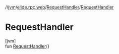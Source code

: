//[jvm](../../../index.md)/[elide.rpc.web](../index.md)/[RequestHandler](index.md)/[RequestHandler](-request-handler.md)

# RequestHandler

[jvm]\
fun [RequestHandler](-request-handler.md)()
